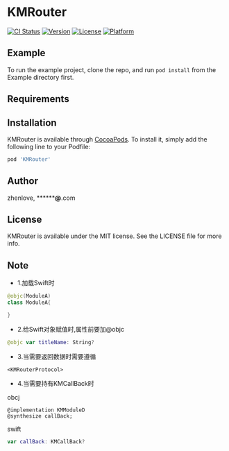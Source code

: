 # KMRouter

[![CI Status](https://img.shields.io/travis/zhenlove/KMRouter.svg?style=flat)](https://travis-ci.org/zhenlove/KMRouter)
[![Version](https://img.shields.io/cocoapods/v/KMRouter.svg?style=flat)](https://cocoapods.org/pods/KMRouter)
[![License](https://img.shields.io/cocoapods/l/KMRouter.svg?style=flat)](https://cocoapods.org/pods/KMRouter)
[![Platform](https://img.shields.io/cocoapods/p/KMRouter.svg?style=flat)](https://cocoapods.org/pods/KMRouter)

## Example

To run the example project, clone the repo, and run `pod install` from the Example directory first.

## Requirements

## Installation

KMRouter is available through [CocoaPods](https://cocoapods.org). To install
it, simply add the following line to your Podfile:

```ruby
pod 'KMRouter'
```

## Author

zhenlove, ************@******.com

## License

KMRouter is available under the MIT license. See the LICENSE file for more info. 

## Note

- 1.加载Swift时
```Swift
@objc(ModuleA)
class ModuleA{

}
```
- 2.给Swift对象赋值时,属性前要加@objc
```Swift
@objc var titleName: String?
```

- 3.当需要返回数据时需要遵循
```Objc
<KMRouterProtocol>
```
- 4.当需要持有KMCallBack时
    
 obcj
```Objc
@implementation KMModuleD
@synthesize callBack;
```
swift
```Swift
var callBack: KMCallBack?
```